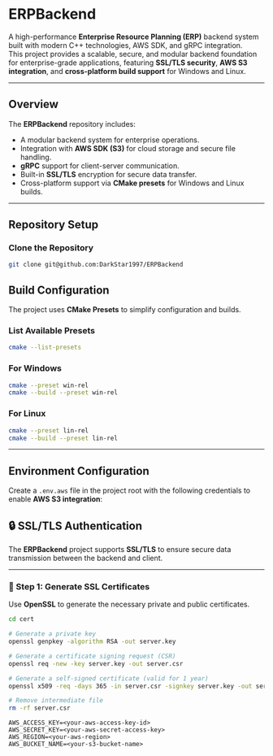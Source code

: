 # ERPBackend

A high-performance **Enterprise Resource Planning (ERP)** backend system built with modern C++ technologies, AWS SDK, and gRPC integration.  
This project provides a scalable, secure, and modular backend foundation for enterprise-grade applications, featuring **SSL/TLS security**, **AWS S3 integration**, and **cross-platform build support** for Windows and Linux.

---

##  Overview

The **ERPBackend** repository includes:
- A modular backend system for enterprise operations.
- Integration with **AWS SDK (S3)** for cloud storage and secure file handling.
- **gRPC** support for client-server communication.
- Built-in **SSL/TLS** encryption for secure data transfer.
- Cross-platform support via **CMake presets** for Windows and Linux builds.

---

##  Repository Setup

### Clone the Repository

```bash
git clone git@github.com:DarkStar1997/ERPBackend
```
##  Build Configuration

The project uses **CMake Presets** to simplify configuration and builds.

### List Available Presets
```bash
cmake --list-presets
```
### For Windows
```bash
cmake --preset win-rel
cmake --build --preset win-rel
```
### For Linux
```bash
cmake --preset lin-rel
cmake --build --preset lin-rel
```
---
##  **Environment Configuration**

Create a `.env.aws` file in the project root with the following credentials to enable **AWS S3 integration**:


## 🔒 SSL/TLS Authentication

The **ERPBackend** project supports **SSL/TLS** to ensure secure data transmission between the backend and client.

---

### 🧩 Step 1: Generate SSL Certificates

Use **OpenSSL** to generate the necessary private and public certificates.

```bash
cd cert

# Generate a private key
openssl genpkey -algorithm RSA -out server.key

# Generate a certificate signing request (CSR)
openssl req -new -key server.key -out server.csr

# Generate a self-signed certificate (valid for 1 year)
openssl x509 -req -days 365 -in server.csr -signkey server.key -out server.crt

# Remove intermediate file
rm -rf server.csr
```

```env
AWS_ACCESS_KEY=<your-aws-access-key-id>
AWS_SECRET_KEY=<your-aws-secret-access-key>
AWS_REGION=<your-aws-region>
AWS_BUCKET_NAME=<your-s3-bucket-name>
